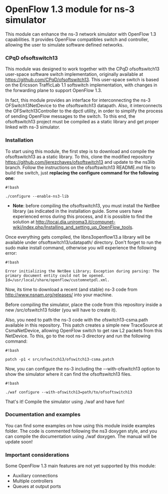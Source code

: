 # OpenFlow 1.3 module for ns-3 simulator #

This module can enhance the ns-3 network simulator with OpenFlow 1.3 capabilities. It provides  OpenFlow compatibles switch and controller, allowing the user to simulate software defined networks.

### CPqD ofsoftswitch13 ###

This module was designed to work together with the CPqD ofsoftswitch13 user-space software switch implementation, originally available at https://github.com/CPqD/ofsoftswitch13. This user-space switch is based on the Ericsson TrafficLab 1.1 softswitch implementation, with changes in the forwarding plane to support OpenFlow 1.3. 

In fact, this module provides an interface for interconnecting the ns-3 OFSwitch13NetDevice to the ofsoftswitch13 datapath. Also, it interconnects the OFSwitch13Controller to the dpctl utility, in order to simplify the process of sending OpenFlow messages to the switch. To this end, the ofsoftswitch13 project must be compiled as a static library and get proper linked with ns-3 simulator. 

### Installation ###

To start using this module, the first step is to download and compile the ofsoftswitch13 as a static library. To this, clone the modified repository https://github.com/ljerezchaves/ofsoftswitch13 and update to the ns3lib branch. Follow the instructions on the ofsoftswitch13 README.md file to build the switch, just **replacing the configure command for the following one**:
```
#!bash

./configure --enable-ns3-lib
```
* **Note**: before compiling the ofsoftswitch13, you must install the NetBee library (as indicated in the installation guide. Some users have experienced erros during this process, and it is possible to find the solution at http://tocai.dia.uniroma3.it/compunet-wiki/index.php/Installing_and_setting_up_OpenFlow_tools.

Once everything gets compiled, the libns3openflow13.a library will be available under ofsoftswitch13/udatapath/ directory. Don't forget to run the sudo make install command, otherwise you will experience the following error:
```
#!bash

Error initializing the NetBee Library; Exception during parsing: The primary document entity could not be opened. Id=/usr/local/share/openflow/customnetpdl.xml.
```

Now, its time to download a recent (and stable) ns-3 code from http://www.nsnam.org/releases/ into your machine. 

Before compiling the simulator, place the code from this repository inside a new /src/ofswitch13 folder (you will have to create it). 

Also, you need to path the ns-3 code with the ofswitch13-csma.path available in this repository. This patch creates a simple new TraceSource at CsmaNetDevice, allowing OpenFlow switch to get raw L2 packets from this NetDevice. To this, go to the root ns-3 directory and run the following command:

```
#!bash

patch -p1 < src/ofswitch13/ofswitch13-csma.patch 
```
Now, you can configure the ns-3 including the --with-ofswitch13 option to show the simulator where it can find the ofsoftswitch13 files.
```
#!bash

./waf configure --with-ofswitch13=path/to/ofsoftswitch13
```

That's it! Compile the simulator using ./waf and have fun! 

### Documentation and examples ###
You can find some examples on how using this module inside examples folder. The code is commented following the ns3 doxygen style, and you can compile the documentation using ./waf doxygen. The manual will be update soon!

### Important considerations ###

Some OpenFlow 1.3 main features are not yet supported by this module:

* Auxiliary connections
* Multiple controllers
* Queues at output ports
